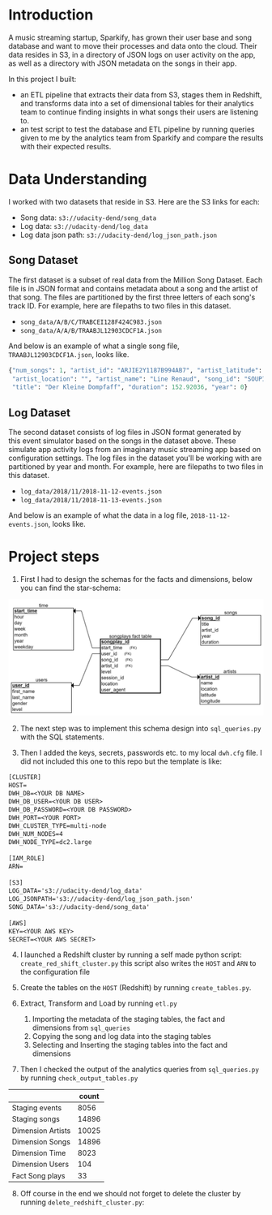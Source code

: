 # Introduction
A music streaming startup, Sparkify, has grown their user base and song database and want to move their processes and data onto the cloud. Their data resides in S3, in a directory of JSON logs on user activity on the app, as well as a directory with JSON metadata on the songs in their app.

In this project I built:
- an ETL pipeline that extracts their data from S3, stages them in Redshift, and transforms data into a set of dimensional tables for their analytics team to continue finding insights in what songs their users are listening to. 
- an test script to test the database and ETL pipeline by running queries given to me by the analytics team from Sparkify and compare the results with their expected results.

# Data Understanding
I worked with two datasets that reside in S3. Here are the S3 links for each:
- Song data: `s3://udacity-dend/song_data`
- Log data: `s3://udacity-dend/log_data`
- Log data json path: `s3://udacity-dend/log_json_path.json`

## Song Dataset
The first dataset is a subset of real data from the Million Song Dataset. Each file is in JSON format and contains metadata about a song and the artist of that song. The files are partitioned by the first three letters of each song's track ID. For example, here are filepaths to two files in this dataset.
- `song_data/A/B/C/TRABCEI128F424C983.json`
- `song_data/A/A/B/TRAABJL12903CDCF1A.json`

And below is an example of what a single song file, `TRAABJL12903CDCF1A.json`, looks like.

```python
{"num_songs": 1, "artist_id": "ARJIE2Y1187B994AB7", "artist_latitude": null, "artist_longitude": null, 
 "artist_location": "", "artist_name": "Line Renaud", "song_id": "SOUPIRU12A6D4FA1E1", 
 "title": "Der Kleine Dompfaff", "duration": 152.92036, "year": 0}
```

## Log Dataset
The second dataset consists of log files in JSON format generated by this event simulator based on the songs in the dataset above. These simulate app activity logs from an imaginary music streaming app based on configuration settings.
The log files in the dataset you'll be working with are partitioned by year and month. For example, here are filepaths to two files in this dataset.
- `log_data/2018/11/2018-11-12-events.json`
- `log_data/2018/11/2018-11-13-events.json`

And below is an example of what the data in a log file, `2018-11-12-events.json`, looks like.


# Project steps

1. First I had to design the schemas for the facts and dimensions, below you can find the star-schema:

![star-schema](star-schema.png "Star-schema of Sparkify Song Database")


2. The next step was to implement this schema design into  `sql_queries.py` with the SQL statements. 

3. Then I added the keys, secrets, passwords etc. to my local `dwh.cfg` file. I did not included this one to this repo but the template is like:

```
[CLUSTER]
HOST=
DWH_DB=<YOUR DB NAME>
DWH_DB_USER=<YOUR DB USER>
DWH_DB_PASSWORD=<YOUR DB PASSWORD>
DWH_PORT=<YOUR PORT>
DWH_CLUSTER_TYPE=multi-node
DWH_NUM_NODES=4
DWH_NODE_TYPE=dc2.large

[IAM_ROLE]
ARN=

[S3]
LOG_DATA='s3://udacity-dend/log_data'
LOG_JSONPATH='s3://udacity-dend/log_json_path.json'
SONG_DATA='s3://udacity-dend/song_data'

[AWS]
KEY=<YOUR AWS KEY>
SECRET=<YOUR AWS SECRET>
```

4. I launched a Redshift cluster by running a self made python script: `create_red_shift_cluster.py` this script also writes the `HOST` and `ARN` to the configuration file

5. Create the tables on the `HOST` (Redshift) by running `create_tables.py`. 

6. Extract, Transform and Load by running `etl.py`
    1. Importing the metadata of the staging tables, the fact and dimensions from `sql_queries`
    2. Copying the song and log data into the staging tables 
    3. Selecting and Inserting the staging tables into the fact and dimensions

7. Then I checked the output of the analytics queries from `sql_queries.py` by running `check_output_tables.py`

|                   | count |
|-------------------|-------|
| Staging events    | 8056  |
| Staging songs     | 14896 |
| Dimension Artists | 10025 |
| Dimension Songs   | 14896 |
| Dimension Time    | 8023  |
| Dimension Users   | 104   |
| Fact Song plays   | 33    |


8. Off course in the end we should not forget to delete the cluster by running `delete_redshift_cluster.py`:
